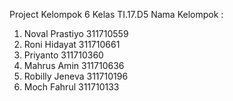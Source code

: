 Project Kelompok 6 Kelas TI.17.D5
Nama Kelompok :
1. Noval Prastiyo   311710559
2. Roni Hidayat     311710661
3. Priyanto         311710360
4. Mahrus Amin      311710636
5. Robilly Jeneva   311710196
6. Moch Fahrul      311710133
